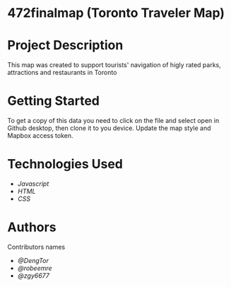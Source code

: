 # 472finalmap (Toronto Traveler Map)
# Project Description
This map was created to support tourists' navigation of higly rated parks, attractions and restaurants in Toronto
# Getting Started
To get a copy of this data you need to click on the file and select open in Github desktop, then clone it to you device. Update the map style and Mapbox access token.
# Technologies Used
* _Javascript_
* _HTML_
* _CSS_

# Authors
Contributors names
* _@DengTor_
* _@robeemre_
* _@zgy6677_
